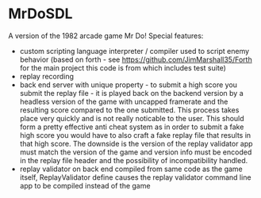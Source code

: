 # MrDoSDL
A version of the 1982 arcade game Mr Do!
Special features:
  - custom scripting language interpreter / compiler used to script enemy behavior (based on forth - see https://github.com/JimMarshall35/Forth for the main project this code is from which includes test suite)
  - replay recording
  - back end server with unique property - to submit a high score you submit the replay file - it is played back on the backend version by a headless version of the game with uncapped framerate and the resulting score compared to the one submitted. This process takes place very quickly and is not really noticable to the user. This should form a pretty effective anti cheat system as in order to submit a fake high score you would have to also craft a fake replay file that results in that high score. The downside is the version of the replay validator app must match the version of the game and version info must be encoded in the replay file header and the possibility of incompatibility handled.
  - replay validator on back end compiled from same code as the game itself, ReplayValidator define causes the replay validator command line app to be compiled instead of the game
